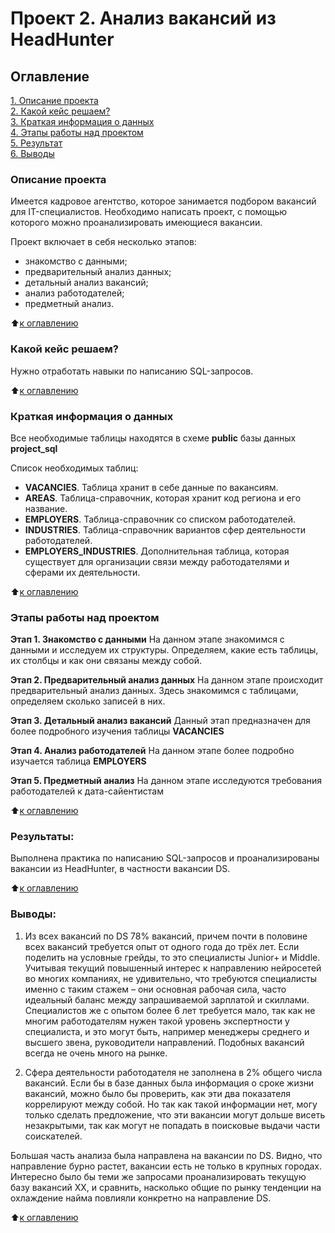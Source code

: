 # Проект 2. Анализ вакансий из HeadHunter

## Оглавление  
[1. Описание проекта](https://github.com/NikiforovaO/Project_2_Vacancies_Hh/blob/main/README.md#Описание-проекта)  
[2. Какой кейс решаем?](https://github.com/NikiforovaO/Project_2_Vacancies_Hh/blob/main/README.md#Какой-кейс-решаем)  
[3. Краткая информация о данных](https://github.com/NikiforovaO/Project_2_Vacancies_Hh/blob/main/README.md#Краткая-информация-о-данных)  
[4. Этапы работы над проектом](https://github.com/NikiforovaO/Project_2_Vacancies_Hh/blob/main/README.md#Этапы-работы-над-проектом)  
[5. Результат](https://github.com/NikiforovaO/Project_2_Vacancies_Hh/blob/main/README.md#Результат)    
[6. Выводы](https://github.com/NikiforovaO/Project_2_Vacancies_Hh/blob/main/README.md#Выводы) 

### Описание проекта    
Имеется кадровое агентство, которое занимается подбором вакансий для IT-специалистов. Необходимо написать проект, с помощью которого можно проанализировать имеющиеся вакансии.

Проект включает в себя несколько этапов:
- знакомство с данными;
- предварительный анализ данных;
- детальный анализ вакансий;
- анализ работодателей;
- предметный анализ.

:arrow_up:[к оглавлению](https://github.com/NikiforovaO/Project_2_Vacancies_Hh/blob/main/README.md#Оглавление)


### Какой кейс решаем?    
Нужно отработать навыки по написанию SQL-запросов.

:arrow_up:[к оглавлению](https://github.com/NikiforovaO/Project_2_Vacancies_Hh/blob/main/README.md#Оглавление)


### Краткая информация о данных
Все необходимые таблицы находятся в схеме **public** базы данных **project_sql**

Список необходимых таблиц:
- **VACANCIES**. Таблица хранит в себе данные по вакансиям.
- **AREAS**. Таблица-справочник, которая хранит код региона и его название.
- **EMPLOYERS**. Таблица-справочник со списком работодателей.
- **INDUSTRIES**. Таблица-справочник вариантов сфер деятельности работодателей.
- **EMPLOYERS_INDUSTRIES**. Дополнительная таблица, которая существует для организации связи между работодателями и сферами их деятельности. 

:arrow_up:[к оглавлению](https://github.com/NikiforovaO/Project_2_Vacancies_Hh/blob/main/README.md#Оглавление)


### Этапы работы над проектом  
**Этап 1. Знакомство с данными**
На данном этапе знакомимся с данными и исследуем их структуры. Определяем, какие есть таблицы, их столбцы и как они связаны между собой. 

**Этап 2. Предварительный анализ данных**
На данном этапе происходит предварительный анализ данных. Здесь знакомимся с таблицами, определяем сколько записей в них.

**Этап 3. Детальный анализ вакансий**
Данный этап предназначен для более подробного изучения таблицы **VACANCIES** 

**Этап 4. Анализ работодателей**
На данном этапе более подробно изучается таблица **EMPLOYERS**

**Этап 5. Предметный анализ**
На данном этапе исследуются требования работодателей к дата-сайентистам

:arrow_up:[к оглавлению](https://github.com/NikiforovaO/Project_2_Vacancies_Hh/blob/main/README.md#Оглавление)


### Результаты:  
Выполнена практика по написанию SQL-запросов и проанализированы вакансии из HeadHunter, в частности вакансии DS.

:arrow_up:[к оглавлению](https://github.com/NikiforovaO/Project_2_Vacancies_Hh/blob/main/README.md#Оглавление)


### Выводы:  
1. Из всех вакансий по DS 78% вакансий, причем почти в половине всех вакансий требуется опыт от одного года до трёх лет. Если поделить на условные грейды, то это специалисты Junior+ и Middle. Учитывая текущий повышенный интерес к направлению нейросетей во многих компаниях, не удивительно, что требуются специалисты именно с таким стажем – они основная рабочая сила, часто идеальный баланс между запрашиваемой зарплатой и скиллами.
Специалистов же с опытом более 6 лет требуется мало, так как не многим работодателям нужен такой уровень экспертности у специалиста, и это могут быть, например менеджеры среднего и высшего звена, руководители направлений. Подобных вакансий всегда не очень много на рынке.

2. Сфера деятельности работодателя не заполнена в 2% общего числа вакансий. Если бы в базе данных была информация о сроке жизни вакансий, можно было бы проверить, как эти два показателя коррелируют между собой. Но так как такой информации нет, могу только сделать предложение, что эти вакансии могут дольше висеть незакрытыми, так как могут не попадать в поисковые выдачи части соискателей.


Большая часть анализа была направлена на вакансии по DS. Видно, что направление бурно растет,  вакансии есть не только в крупных городах. Интересно было бы теми же запросами проанализировать текущую базу вакансий ХХ, и сравнить, насколько общие по рынку тенденции на охлаждение найма повлияли конкретно на направление DS.

:arrow_up:[к оглавлению](https://github.com/NikiforovaO/Project_2_Vacancies_Hh/blob/main/README.md#Оглавление)

